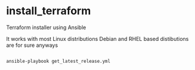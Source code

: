 # install_terraform
Terraform installer using Ansible

It works with most Linux distributions
Debian and RHEL based distibutions are for sure anyways

<code>
ansible-playbook get_latest_release.yml 
</code>
